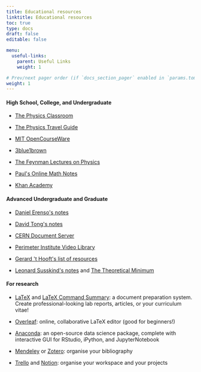 ```yaml
---
title: Educational resources
linktitle: Educational resources
toc: true
type: docs
draft: false
editable: false

menu:
  useful-links:
    parent: Useful Links
    weight: 1

# Prev/next pager order (if `docs_section_pager` enabled in `params.toml`)
weight: 1
---
```


<h4 id="high-school">High School, College, and Undergraduate</h4>

 - [The Physics Classroom](https://www.physicsclassroom.com/class)
 
 - [The Physics Travel Guide](https://physicstravelguide.com/)
 
 - [MIT OpenCourseWare](https://ocw.mit.edu/index.htm)
 
 - [3blue1brown](https://www.3blue1brown.com/)
 
 - [The Feynman Lectures on Physics](https://www.feynmanlectures.caltech.edu/)
 
 - [Paul's Online Math Notes](http://tutorial.math.lamar.edu/)
 
 - [Khan Academy](https://www.khanacademy.org/)

<h4 id="high-school">Advanced Undergraduate and Graduate</h4>

 - [Daniel Erenso's notes](https://www.mtsu.edu/faculty/derenso/)
 
 - [David Tong's notes](http://www.damtp.cam.ac.uk/user/tong/teaching.html)
 
 - [CERN Document Server](https://cds.cern.ch/collection/Presentations%20%26%20Talks?ln=en)
 
 - [Perimeter Institute Video Library](https://www.perimeterinstitute.ca/video-library)
 
 - [Gerard 't Hooft's list of resources](http://www.staff.science.uu.nl/~gadda001/goodtheorist/index.html)
 
 - [Leonard Susskind's notes](http://newpackettech.com/Resources/Susskind/Susskind.htm) and [The Theoretical Minimum](http://theoreticalminimum.com/home)
 
<h4>For research</h4>

 - [LaTeX](https://www.latex-project.org/) and [LaTeX Command Summary](https://www.ntg.nl/doc/biemesderfer/ltxcrib.pdf): a document preparation system. Create professional-looking lab reports, articles, or your curriculum vitae!
 
 - [Overleaf](https://www.overleaf.com/): online, collaborative LaTeX editor (good for beginners!)
 
 - [Anaconda](https://www.anaconda.com/): an open-source data science package, complete with interactive GUI for RStudio, iPython, and JupyterNotebook
 
 - [Mendeley](https://www.mendeley.com/?interaction_required=true) or [Zotero](https://www.zotero.org/): organise your bibliography
 
 - [Trello](https://trello.com/) and [Notion](https://www.notion.so/): organise your workspace and your projects

